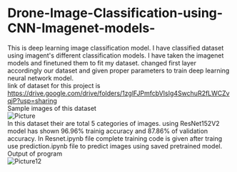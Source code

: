 # Drone-Image-Classification-using-CNN-Imagenet-models-
This is deep learning image classification model. I have classified dataset using imagent's different classification models. I have taken the imagenet models and finetuned them to fit my dataset. changed first layer accordingly our dataset and given proper parameters to train deep learning neural network model. <br>
link of dataset for this project is https://drive.google.com/drive/folders/1zglFJPmfcbVIsIg4SwchuR2fLWCZvqjP?usp=sharing <br> 
Sample images of this dataset <br>
![Picture](https://user-images.githubusercontent.com/68246393/157185204-87534206-1da4-4a67-bb45-5a9e74c9c2d5.png) <br>
In this dataset their are total 5 categories of images. using ResNet152V2 model has shown 96.96% trainig accuracy and 87.86% of validation accuracy. In Resnet.ipynb file complete training code is given after traing use prediction.ipynb file to predict images using saved pretrained model.
Output of program <br>
![Picture12](https://user-images.githubusercontent.com/68246393/157185712-a8b89f4d-2936-4210-843a-c455b753e76a.png)
